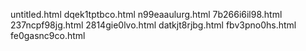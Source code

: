 untitled.html
dqek1tptbco.html
n99eaaulurg.html
7b266i6il98.html
237ncpf98jg.html
2814gie0lvo.html
datkjt8rjbg.html
fbv3pno0hs.html
fe0gasnc9co.html